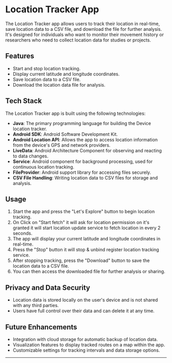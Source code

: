 
# Location Tracker App

The Location Tracker app allows users to track their location in real-time, save location data to a CSV file, and download the file for further analysis. It's designed for individuals who want to monitor their movement history or researchers who need to collect location data for studies or projects.

## Features

- Start and stop location tracking.
- Display current latitude and longitude coordinates.
- Save location data to a CSV file.
- Download the location data file for analysis.

## Tech Stack

The Location Tracker app is built using the following technologies:

- **Java**: The primary programming language for building the Device location tracker.
- **Android SDK**: Android Software Development Kit.
- **Android Location API**: Allows the app to access location information from the device's GPS and network providers.
- **LiveData**: Android Architecture Component for observing and reacting to data changes.
- **Service**: Android component for background processing, used for continuous location tracking.
- **FileProvider**: Android support library for accessing files securely.
- **CSV File Handling**: Writing location data to CSV files for storage and analysis.

## Usage

1. Start the app and press the "Let's Explore" button to begin location tracking.
2. On Click on "Start fetch" it will ask for location permission on it's granted it will start location update service to fetch location in every 2 seconds.
3. The app will display your current latitude and longitude coordinates in real-time.
4. Press the "Stop" button it will stop & unbind register location tracking service.
5. After stopping tracking, press the "Download" button to save the location data to a CSV file.
6. You can then access the downloaded file for further analysis or sharing.

## Privacy and Data Security

- Location data is stored locally on the user's device and is not shared with any third parties.
- Users have full control over their data and can delete it at any time.

## Future Enhancements

- Integration with cloud storage for automatic backup of location data.
- Visualization features to display tracked routes on a map within the app.
- Customizable settings for tracking intervals and data storage options.

---

